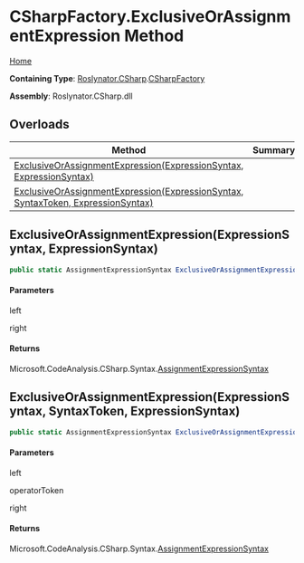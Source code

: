 # CSharpFactory\.ExclusiveOrAssignmentExpression Method

[Home](../../../../README.md)

**Containing Type**: [Roslynator.CSharp](../../README.md)\.[CSharpFactory](../README.md)

**Assembly**: Roslynator\.CSharp\.dll

## Overloads

| Method | Summary |
| ------ | ------- |
| [ExclusiveOrAssignmentExpression(ExpressionSyntax, ExpressionSyntax)](#Roslynator_CSharp_CSharpFactory_ExclusiveOrAssignmentExpression_Microsoft_CodeAnalysis_CSharp_Syntax_ExpressionSyntax_Microsoft_CodeAnalysis_CSharp_Syntax_ExpressionSyntax_) | |
| [ExclusiveOrAssignmentExpression(ExpressionSyntax, SyntaxToken, ExpressionSyntax)](#Roslynator_CSharp_CSharpFactory_ExclusiveOrAssignmentExpression_Microsoft_CodeAnalysis_CSharp_Syntax_ExpressionSyntax_Microsoft_CodeAnalysis_SyntaxToken_Microsoft_CodeAnalysis_CSharp_Syntax_ExpressionSyntax_) | |

## ExclusiveOrAssignmentExpression\(ExpressionSyntax, ExpressionSyntax\)<a name="Roslynator_CSharp_CSharpFactory_ExclusiveOrAssignmentExpression_Microsoft_CodeAnalysis_CSharp_Syntax_ExpressionSyntax_Microsoft_CodeAnalysis_CSharp_Syntax_ExpressionSyntax_"></a>

```csharp
public static AssignmentExpressionSyntax ExclusiveOrAssignmentExpression(ExpressionSyntax left, ExpressionSyntax right)
```

#### Parameters

left



right



#### Returns

Microsoft\.CodeAnalysis\.CSharp\.Syntax\.[AssignmentExpressionSyntax](https://docs.microsoft.com/en-us/dotnet/api/microsoft.codeanalysis.csharp.syntax.assignmentexpressionsyntax)

## ExclusiveOrAssignmentExpression\(ExpressionSyntax, SyntaxToken, ExpressionSyntax\)<a name="Roslynator_CSharp_CSharpFactory_ExclusiveOrAssignmentExpression_Microsoft_CodeAnalysis_CSharp_Syntax_ExpressionSyntax_Microsoft_CodeAnalysis_SyntaxToken_Microsoft_CodeAnalysis_CSharp_Syntax_ExpressionSyntax_"></a>

```csharp
public static AssignmentExpressionSyntax ExclusiveOrAssignmentExpression(ExpressionSyntax left, SyntaxToken operatorToken, ExpressionSyntax right)
```

#### Parameters

left



operatorToken



right



#### Returns

Microsoft\.CodeAnalysis\.CSharp\.Syntax\.[AssignmentExpressionSyntax](https://docs.microsoft.com/en-us/dotnet/api/microsoft.codeanalysis.csharp.syntax.assignmentexpressionsyntax)

